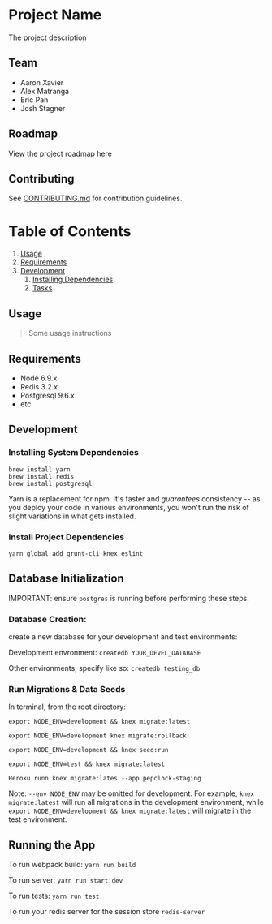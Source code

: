 # Project Name

The project description

## Team

- Aaron Xavier
- Alex Matranga
- Eric Pan
- Josh Stagner

## Roadmap

View the project roadmap [here](https://trello.com/b/RdOarHS9/project-plasma)

## Contributing

See [CONTRIBUTING.md](CONTRIBUTING.md) for contribution guidelines.

# Table of Contents

1. [Usage](#Usage)
1. [Requirements](#requirements)
1. [Development](#development)
    1. [Installing Dependencies](#installing-dependencies)
    1. [Tasks](#tasks)

## Usage

> Some usage instructions

## Requirements

- Node 6.9.x
- Redis 3.2.x
- Postgresql 9.6.x
- etc

## Development

### Installing System Dependencies

```
brew install yarn
brew install redis
brew install postgresql
```

Yarn is a replacement for npm. It's faster and *guarantees* consistency -- as you deploy your code in various environments, you won't run the risk of slight variations in what gets installed.

### Install Project Dependencies

```
yarn global add grunt-cli knex eslint
```

## Database Initialization

IMPORTANT: ensure `postgres` is running before performing these steps.

### Database Creation:

create a new database for your development and test environments:

Development envronment: `createdb YOUR_DEVEL_DATABASE`

Other environments, specify like so: `createdb testing_db`

### Run Migrations & Data Seeds

In terminal, from the root directory:

`export NODE_ENV=development && knex migrate:latest`

`export NODE_ENV=development knex migrate:rollback`

`export NODE_ENV=development && knex seed:run`

`export NODE_ENV=test && knex migrate:latest`

`Heroku runn knex migrate:lates --app pepclock-staging`

Note: `--env NODE_ENV` may be omitted for development. For example, `knex migrate:latest` will run all migrations in the development environment, while `export NODE_ENV=development && knex migrate:latest` will migrate in the test environment.

## Running the App

To run webpack build: `yarn run build`

To run server: `yarn run start:dev`

To run tests: `yarn run test`

To run your redis server for the session store `redis-server`







